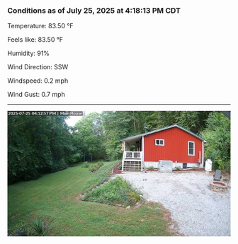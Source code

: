 ### Conditions as of July 25, 2025 at 4:18:13 PM CDT 

Temperature: 83.50 &deg;F

Feels like: 83.50 &deg;F

Humidity: 91%

Wind Direction: SSW

Windspeed: 0.2 mph

Wind Gust: 0.7 mph

---

<img src="./images/latest.jpeg"/>

